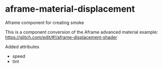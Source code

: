 # aframe-material-displacement
Aframe component for creating smoke

This is a component conversion of the Aframe advanced material example: https://glitch.com/edit/#!/aframe-displacement-shader

Added attributes
- speed
- tint
